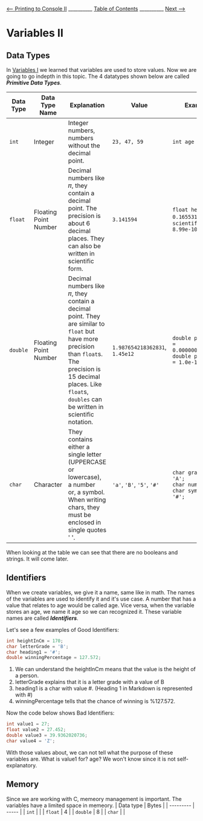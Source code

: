 
[⟵ Printing to Console II](Printing_II.md) __________ [Table of Contents](README.mb) __________ [Next ⟶](next.md)

# Variables II

## Data Types

In [Variables I](Variables_I.md) we learned that variables are used to store values. Now
 we are going to go indepth in this topic. The 4 datatypes shown below are called **_Primitive Data Types_**.

| Data Type | Data Type Name | Explanation | Value | Example |
| --------- | -------------- | ----------- | ----- | ------- |
| `int` | Integer |Integer numbers, numbers without the decimal point. | `23, 47, 59` | `int age = 18;` |
| `float` | Floating Point Number | Decimal numbers like 𝜋, they contain a decimal point. The precision is about 6 decimal places. They can also be written in scientific form. | `3.141594` | `float height = 0.165531;`, `float scientificForm = 8.99e-10;` |
| `double` | Floating Point Number | Decimal numbers like 𝜋, they contain a decimal point. They are similar to `float` but have more precision than `float`s. The precision is 15 decimal places. Like `float`s, `doubles` can be written in scientific notation. | `1.987654218362831`, `1.45e12` | `double picometer = 0.0000000000001;`<br>`double picometer = 1.0e-12;` |
| `char` | Character | They contains either a single letter (UPPERCASE or lowercase), a number<br> or, a symbol. When writing chars, they must be enclosed in single quotes ' '. | `'a'`, `'B'`, `'5'`, `'#'` | `char grade = 'A';`<br>`char num = '5';`<br>`char symbol = '#';` |

When looking at the table we can see that there are no booleans and strings. It will come later.<br>

## Identifiers

When we create variables, we give it a name, same like in math. The names of the variables are used to identify it and it's use case.
A number that has a value that relates to age would be called age. Vice versa, when the variable stores an age, we name it age so we
can recognized it. These variable names are called **_Identifiers_**.

Let's see a few examples of Good Identifiers:
```c
int heightInCm = 170;
char letterGrade = 'B';
char heading1 = '#';
double winningPercentage = 127.572;
```
1. We can understand the heightInCm means that the value is the height of a person.
2. letterGrade explains that it is a letter grade with a value of B
3. heading1 is a char with value #. (Heading 1 in Markdown is represented with #)
4. winningPercentage tells that the chance of winning is %127.572.

Now the code below shows Bad Identifiers:
```c
int value1 = 27;
float value2 = 27.452;
double value3 = 39.9362020736;
char value4 = 'Z';
```

With those values about, we can not tell what the purpose of these variables are. What is value1 for? age? We won't know since it is not self-explanatory.

## Memory

Since we are working with C, memeory management is important. The variables have a limited space in memeory.
| Data type | Bytes |
| --------- | ----- |
| `int` |  |
| `float` | 4 |
| `double` | 8 |
| `char` |  |

